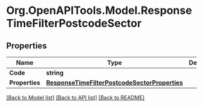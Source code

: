 # Org.OpenAPITools.Model.ResponseTimeFilterPostcodeSector

## Properties

Name | Type | Description | Notes
------------ | ------------- | ------------- | -------------
**Code** | **string** |  | 
**Properties** | [**ResponseTimeFilterPostcodeSectorProperties**](ResponseTimeFilterPostcodeSectorProperties.md) |  | 

[[Back to Model list]](../README.md#documentation-for-models) [[Back to API list]](../README.md#documentation-for-api-endpoints) [[Back to README]](../README.md)

